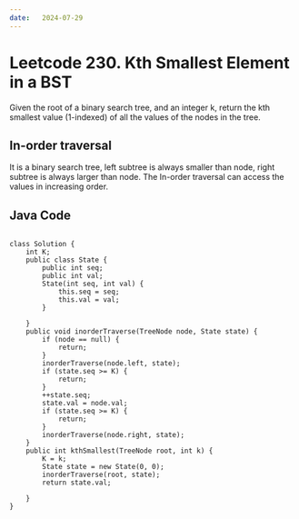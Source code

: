```yaml
---
date:   2024-07-29
---
```


# Leetcode 230. Kth Smallest Element in a BST

Given the root of a binary search tree, and an integer k, return the kth smallest value (1-indexed) of all the values of the nodes in the tree.

## In-order traversal
It is a binary search tree, left subtree is always smaller than node, right subtree is always larger than node. The In-order traversal can access the values in increasing order.

## Java Code
<pre>
<code>
class Solution {
    int K;
    public class State {
        public int seq;
        public int val;
        State(int seq, int val) {
            this.seq = seq;
            this.val = val;
        }

    }
    public void inorderTraverse(TreeNode node, State state) {
        if (node == null) {
            return;
        }
        inorderTraverse(node.left, state);
        if (state.seq >= K) {
            return;
        }
        ++state.seq;
        state.val = node.val;
        if (state.seq >= K) {
            return;
        }
        inorderTraverse(node.right, state);
    }
    public int kthSmallest(TreeNode root, int k) {
        K = k;
        State state = new State(0, 0);
        inorderTraverse(root, state);
        return state.val;

    }
}
</code>
</pre>
